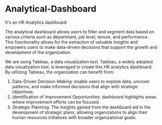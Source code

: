 # Analytical-Dashboard

It's an HR Analytics dashboard

The analytical dashboard allows users to filter and segment data based on various criteria such as department, job level, tenure, and performance. This functionality allows for the extraction of valuable insights and empowers users to make data-driven decisions that support the growth and development of the organization.

We are using Tableau, a data visualization tool.
Tableau, a widely adopted data visualization tool, is leveraged to create this HR analytics dashboard. By utilizing Tableau, the organization can benefit from:
1. Data-Driven Decision-Making: enable users to explore data, uncover patterns, and make informed decisions that align with strategic objectives.
2. Identification of Improvement Opportunities: dashboard highlights areas where improvement efforts can be focused
3. Strategic Planning: The insights gained from the dashboard aid in the development of strategic plans, allowing organizations to align their human resources initiatives with broader organizational goals.
